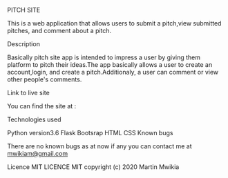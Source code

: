PITCH SITE

This is a web application that allows users to submit a pitch,view submitted pitches, and comment about a pitch.

Description

Basically pitch site app is intended to impress a user by giving them platform to pitch their ideas.The app basically allows a user to create an account,login, and create a pitch.Additionaly, a user can comment or view other people's comments.

Link to live site

You can find the site at :


Technologies used

Python version3.6
Flask
Bootsrap
HTML
CSS
Known bugs

There are no known bugs as at now if any you can contact me at mwikiam@gmail.com

Licence
MIT LICENCE
MIT copyright (c) 2020 Martin Mwikia
